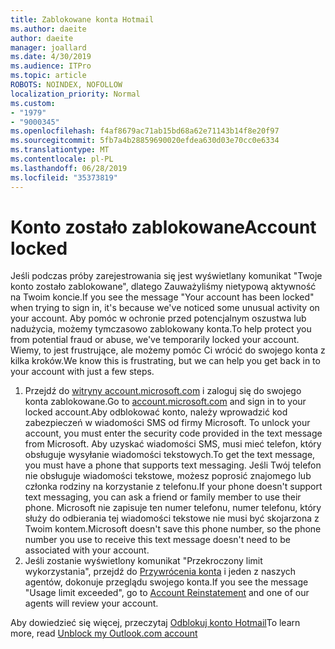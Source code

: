 ```yaml
---
title: Zablokowane konta Hotmail
ms.author: daeite
author: daeite
manager: joallard
ms.date: 4/30/2019
ms.audience: ITPro
ms.topic: article
ROBOTS: NOINDEX, NOFOLLOW
localization_priority: Normal
ms.custom:
- "1979"
- "9000345"
ms.openlocfilehash: f4af8679ac71ab15bd68a62e71143b14f8e20f97
ms.sourcegitcommit: 5fb7a4b28859690020efdea630d03e70cc0e6334
ms.translationtype: MT
ms.contentlocale: pl-PL
ms.lasthandoff: 06/28/2019
ms.locfileid: "35373819"
---
```

# <a name="account-locked"></a><span data-ttu-id="5acd5-102">Konto zostało zablokowane</span><span class="sxs-lookup"><span data-stu-id="5acd5-102">Account locked</span></span>

<span data-ttu-id="5acd5-103">Jeśli podczas próby zarejestrowania się jest wyświetlany komunikat "Twoje konto zostało zablokowane", dlatego Zauważyliśmy nietypową aktywność na Twoim koncie.</span><span class="sxs-lookup"><span data-stu-id="5acd5-103">If you see the message "Your account has been locked" when trying to sign in, it's because we've noticed some unusual activity on your account.</span></span> <span data-ttu-id="5acd5-104">Aby pomóc w ochronie przed potencjalnym oszustwa lub nadużycia, możemy tymczasowo zablokowany konta.</span><span class="sxs-lookup"><span data-stu-id="5acd5-104">To help protect you from potential fraud or abuse, we've temporarily locked your account.</span></span> <span data-ttu-id="5acd5-105">Wiemy, to jest frustrujące, ale możemy pomóc Ci wrócić do swojego konta z kilka kroków.</span><span class="sxs-lookup"><span data-stu-id="5acd5-105">We know this is frustrating, but we can help you get back in to your account with just a few steps.</span></span>

1. <span data-ttu-id="5acd5-106">Przejdź do [witryny account.microsoft.com](https://go.microsoft.com/fwlink/?linkid=2090484) i zaloguj się do swojego konta zablokowane.</span><span class="sxs-lookup"><span data-stu-id="5acd5-106">Go to [account.microsoft.com](https://go.microsoft.com/fwlink/?linkid=2090484) and sign in to your locked account.</span></span><span data-ttu-id="5acd5-107">Aby odblokować konto, należy wprowadzić kod zabezpieczeń w wiadomości SMS od firmy Microsoft.</span><span class="sxs-lookup"><span data-stu-id="5acd5-107"> To unlock your account, you must enter the security code provided in the text message from Microsoft.</span></span> <span data-ttu-id="5acd5-108">Aby uzyskać wiadomości SMS, musi mieć telefon, który obsługuje wysyłanie wiadomości tekstowych.</span><span class="sxs-lookup"><span data-stu-id="5acd5-108">To get the text message, you must have a phone that supports text messaging.</span></span> <span data-ttu-id="5acd5-109">Jeśli Twój telefon nie obsługuje wiadomości tekstowe, możesz poprosić znajomego lub członka rodziny na korzystanie z telefonu.</span><span class="sxs-lookup"><span data-stu-id="5acd5-109">If your phone doesn't support text messaging, you can ask a friend or family member to use their phone.</span></span> <span data-ttu-id="5acd5-110">Microsoft nie zapisuje ten numer telefonu, numer telefonu, który służy do odbierania tej wiadomości tekstowe nie musi być skojarzona z Twoim kontem.</span><span class="sxs-lookup"><span data-stu-id="5acd5-110">Microsoft doesn't save this phone number, so the phone number you use to receive this text message doesn't need to be associated with your account.</span></span>
2. <span data-ttu-id="5acd5-111">Jeśli zostanie wyświetlony komunikat "Przekroczony limit wykorzystania", przejdź do [Przywrócenia konta](https://go.microsoft.com/fwlink/?linkid=2090483) i jeden z naszych agentów, dokonuje przeglądu swojego konta.</span><span class="sxs-lookup"><span data-stu-id="5acd5-111">If you see the message "Usage limit exceeded", go to [Account Reinstatement](https://go.microsoft.com/fwlink/?linkid=2090483) and one of our agents will review your account.</span></span>

<span data-ttu-id="5acd5-112">Aby dowiedzieć się więcej, przeczytaj [Odblokuj konto Hotmail](https://support.office.com/article/f4ad2701-d166-4d8b-8a6a-9af2a1f8a4c4)</span><span class="sxs-lookup"><span data-stu-id="5acd5-112">To learn more, read [Unblock my Outlook.com account](https://support.office.com/article/f4ad2701-d166-4d8b-8a6a-9af2a1f8a4c4)</span></span> 